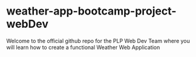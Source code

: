 # weather-app-bootcamp-project-webDev

Welcome to the official github repo for the PLP Web Dev Team where you will learn how to create a functional Weather Web Application
